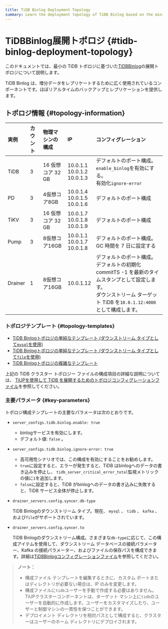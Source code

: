 ```yaml
---
title: TiDB Binlog Deployment Topology
summary: Learn the deployment topology of TiDB Binlog based on the minimal TiDB topology.
---
```


# TiDBBinlog展開トポロジ {#tidb-binlog-deployment-topology}

このドキュメントでは、最小の TiDB トポロジに基づいた[TiDBBinlog](/tidb-binlog/tidb-binlog-overview.md)の展開トポロジについて説明します。

TiDB Binlog は、増分データをレプリケートするために広く使用されているコンポーネントです。ほぼリアルタイムのバックアップとレプリケーションを提供します。

## トポロジ情報 {#topology-information}

| 実例      | カウント | 物理マシンの構成      | IP                                   | コンフィグレーション                                                                                                     |
| :------ | :--- | :------------ | :----------------------------------- | :------------------------------------------------------------------------------------------------------------- |
| TiDB    | 3    | 16 仮想コア 32 GB | 10.0.1.1<br/> 10.0.1.2<br/> 10.0.1.3 | デフォルトのポート構成。<br/> `enable_binlog`を有効にする。<br/>有効化`ignore-error`                                                 |
| PD      | 3    | 4仮想コア8GB      | 10.0.1.4<br/> 10.0.1.5<br/> 10.0.1.6 | デフォルトのポート構成                                                                                                    |
| TiKV    | 3    | 16 仮想コア 32 GB | 10.0.1.7<br/> 10.0.1.8<br/> 10.0.1.9 | デフォルトのポート構成                                                                                                    |
| Pump    | 3    | 8仮想コア16GB     | 10.0.1.1<br/> 10.0.1.7<br/> 10.0.1.8 | デフォルトのポート構成。<br/> GC 時間を 7 日に設定する                                                                              |
| Drainer | 1    | 8仮想コア16GB     | 10.0.1.12                            | デフォルトのポート構成。<br/>デフォルトの初期化 commitTS -1 を最新のタイムスタンプとして設定します。<br/>ダウンストリーム ターゲット TiDB を`10.0.1.12:4000`として構成します。 |

### トポロジテンプレート {#topology-templates}

-   [TiDB Binlogトポロジの単純なテンプレート (ダウンストリーム タイプとして`mysql`を使用)](https://github.com/pingcap/docs/blob/master/config-templates/simple-tidb-binlog.yaml)
-   [TiDB Binlogトポロジの単純なテンプレート (ダウンストリーム タイプとして`file`を使用)](https://github.com/pingcap/docs/blob/master/config-templates/simple-file-binlog.yaml)
-   [TiDB Binlogトポロジの複雑なテンプレート](https://github.com/pingcap/docs/blob/master/config-templates/complex-tidb-binlog.yaml)

上記の TiDB クラスター トポロジー ファイルの構成項目の詳細な説明については、 [TiUPを使用して TiDB を展開するためのトポロジコンフィグレーションファイル](/tiup/tiup-cluster-topology-reference.md)を参照してください。

### 主要パラメータ {#key-parameters}

トポロジ構成テンプレートの主要なパラメータは次のとおりです。

-   `server_configs.tidb.binlog.enable: true`

    -   binlogサービスを有効にします。
    -   デフォルト値: `false` 。

-   `server_configs.tidb.binlog.ignore-error: true`

    -   高可用性シナリオでは、この構成を有効にすることをお勧めします。
    -   `true`に設定すると、エラーが発生すると、TiDB はbinlogへのデータの書き込みを停止し、 `tidb_server_critical_error_total`監視メトリックの値に`1`を追加します。
    -   `false`に設定すると、TiDB がbinlogへのデータの書き込みに失敗すると、TiDB サービス全体が停止します。

-   `drainer_servers.config.syncer.db-type`

    TiDB Binlogのダウンストリーム タイプ。現在、 `mysql` 、 `tidb` 、 `kafka` 、および`file`がサポートされています。

-   `drainer_servers.config.syncer.to`

    TiDB Binlogのダウンストリーム構成。さまざまな`db-type`に応じて、この構成アイテムを使用して、ダウンストリーム データベースの接続パラメーター、Kafka の接続パラメーター、およびファイルの保存パスを構成できます。詳細は[TiDBBinlogコンフィグレーションファイル](/tidb-binlog/tidb-binlog-configuration-file.md#syncerto)を参照してください。

> **ノート：**
>
> -   構成ファイル テンプレートを編集するときに、カスタム ポートまたはディレクトリが必要ない場合は、IP のみを変更します。
> -   構成ファイルに`tidb`ユーザーを手動で作成する必要はありません。 TiUPクラスターコンポーネントは、ターゲット マシン上に`tidb`のユーザーを自動的に作成します。ユーザーをカスタマイズしたり、ユーザーと制御マシンの一貫性を保つことができます。
> -   デプロイメント ディレクトリを相対パスとして構成すると、クラスターはユーザーのホーム ディレクトリにデプロイされます。
